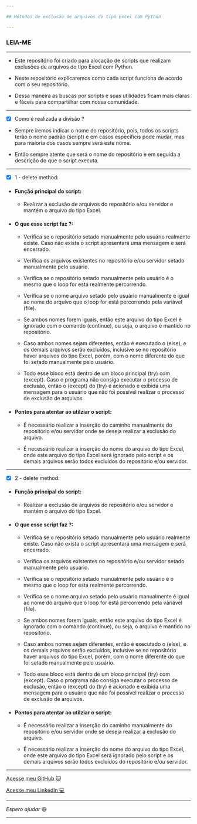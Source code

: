 ```yaml
---

## Métodos de exclusão de arquivos do tipo Excel com Python

---
```


### LEIA-ME

---

- Este repositório foi criado para alocação de scripts que realizam exclusões de arquivos do tipo Excel com Python.

- Neste repositório explicaremos como cada script funciona de acordo com o seu repositório.

- Dessa maneira as buscas por scripts e suas utilidades ficam mais claras e fáceis para compartilhar com nossa comunidade.

---

- [x] Como é realizada a divisão ?

- Sempre iremos indicar o nome do repositório, pois, todos os scripts terão o nome padrão (script) e em casos especificis pode mudar, mas para maioria dos casos sempre será este nome.

- Então sempre atente que será o nome do repositório e em seguida a descrição do que o script executa.

---

- [x] 1 - delete method:

- #### Função principal do script:

  - Realizar a exclusão de arquivos do repositório e/ou servidor e mantém o arquivo do tipo Excel.

- #### O que esse script faz ?:

  - Verifica se o repositório setado manualmente pelo usuário realmente existe. Caso não exista o script apresentará uma mensagem e será encerrado.
  
  - Verifica os arquivos existentes no repositório e/ou servidor setado manualmente pelo usuário.

  - Verifica se o repositório setado manualmente pelo usuário é o mesmo que o loop for está realmente percorrendo.

  - Verifica se o nome arquivo setado pelo usuário manualmente é igual ao nome do arquivo que o loop for está percorrendo pela variável (file).

  - Se ambos nomes forem iguais, então este arquivo do tipo Excel é ignorado com o comando (continue), ou seja, o arquivo é mantido no repositório.

  - Caso ambos nomes sejam diferentes, então é executado o (else), e os demais arquivos serão excluídos, inclusive se no repositório haver arquivos do tipo Excel, porém, com o nome diferente do que foi setado manualmente pelo usuário.

  - Todo esse bloco está dentro de um bloco principal (try) com (except). Caso o programa não consiga executar o processo de exclusão, então o (except) do (try) é acionado e exibida uma mensagem para o usuário que não foi possível realizar o processo de exclusão de arquivos.

- #### Pontos para atentar ao utilziar o script:

  - É necessário realizar a inserção do caminho manualmente do repositório e/ou servidor onde se deseja realizar a exclusão do arquivo.

  - É necessário realizar a inserção do nome do arquivo do tipo Excel, onde este arquivo do tipo Excel será ignorado pelo script e os demais arquivos serão todos excluídos do repositório e/ou servidor.

---

- [x] 2 - delete method:

- #### Função principal do script:

  - Realizar a exclusão de arquivos do repositório e/ou servidor e mantém o arquivo do tipo Excel.

- #### O que esse script faz ?:

  - Verifica se o repositório setado manualmente pelo usuário realmente existe. Caso não exista o script apresentará uma mensagem e será encerrado.
  
  - Verifica os arquivos existentes no repositório e/ou servidor setado manualmente pelo usuário.

  - Verifica se o repositório setado manualmente pelo usuário é o mesmo que o loop for está realmente percorrendo.

  - Verifica se o nome arquivo setado pelo usuário manualmente é igual ao nome do arquivo que o loop for está percorrendo pela variável (file).

  - Se ambos nomes forem iguais, então este arquivo do tipo Excel é ignorado com o comando (continue), ou seja, o arquivo é mantido no repositório.

  - Caso ambos nomes sejam diferentes, então é executado o (else), e os demais arquivos serão excluídos, inclusive se no repositório haver arquivos do tipo Excel, porém, com o nome diferente do que foi setado manualmente pelo usuário.

  - Todo esse bloco está dentro de um bloco principal (try) com (except). Caso o programa não consiga executar o processo de exclusão, então o (except) do (try) é acionado e exibida uma mensagem para o usuário que não foi possível realizar o processo de exclusão de arquivos.

- #### Pontos para atentar ao utilziar o script:

  - É necessário realizar a inserção do caminho manualmente do repositório e/ou servidor onde se deseja realizar a exclusão do arquivo.

  - É necessário realizar a inserção do nome do arquivo do tipo Excel, onde este arquivo do tipo Excel será ignorado pelo script e os demais arquivos serão todos excluídos do repositório e/ou servidor.

---

[Acesse meu GitHub :cat:](https://github.com/Phelipe-Sempreboni)

[Acesse meu LinkedIn :computer:](https://www.linkedin.com/in/luiz-phelipe-utiama-sempreboni-319902169/)

---

_Espero ajudar_ :smiley:

---



